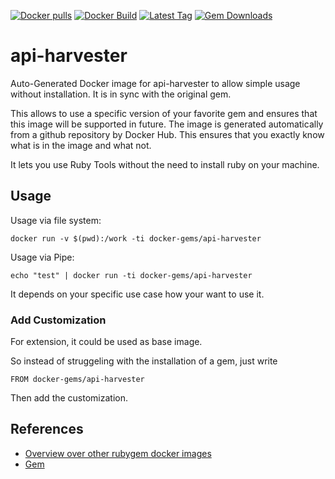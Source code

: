 [![Docker pulls](https://img.shields.io/docker/pulls/rubygem/api-harvester.svg)](https://hub.docker.com/r/rubygem/api-harvester/)
[![Docker Build](https://img.shields.io/docker/automated/rubygem/api-harvester.svg)](https://hub.docker.com/r/rubygem/api-harvester/)
[![Latest Tag](https://img.shields.io/github/tag/docker-rubygem/api-harvester.svg)](https://hub.docker.com/r/rubygem/api-harvester/)
[![Gem Downloads](https://img.shields.io/gem/dt/api-harvester.svg)](https://rubygems.org/gems/api-harvester/)
# api-harvester

Auto-Generated Docker image for api-harvester to allow simple usage without installation.
It is in sync with the original gem.

This allows to use a specific version of your favorite gem and ensures that this image will be supported in future.
The image is generated automatically from a github repository by Docker Hub.
This ensures that you exactly know what is in the image and what not.

It lets you use Ruby Tools without the need to install ruby on your machine.

## Usage

Usage via file system:

`docker run -v $(pwd):/work -ti docker-gems/api-harvester`

Usage via Pipe:

`echo "test" | docker run -ti docker-gems/api-harvester`

It depends on your specific use case how your want to use it.

### Add Customization

For extension, it could be used as base image.

So instead of struggeling with the installation of a gem, just write

`FROM docker-gems/api-harvester`

Then add the customization.

## References

 - [Overview over other rubygem docker images](https://github.com/thinkbot/docker-rubygem)
 - [Gem](https://rubygems.org/gems/api-harvester/)
